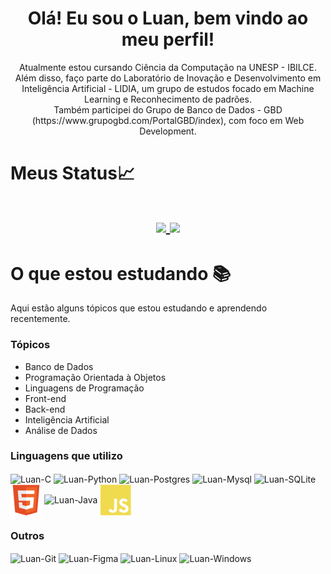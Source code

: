 <div align="center">
  <h1>Olá! Eu sou o Luan, bem vindo ao meu perfil!</h1>
  <p>Atualmente estou cursando Ciência da Computação na UNESP - IBILCE.
    <br/>Além disso, faço parte do Laboratório de Inovação e Desenvolvimento em Inteligência Artificial - LIDIA, um grupo de estudos focado em Machine Learning e Reconhecimento de padrões.
    <br/>Também participei do Grupo de Banco de Dados - GBD (https://www.grupogbd.com/PortalGBD/index), com foco em Web Development.
  </p>
</div>

<div>
  <h1>Meus Status📈<h1>
  <div align="center">
    <a href="https://github.com/anuraghazra/github-readme-stats">
      <img align="center" src="https://github-readme-stats.vercel.app/api?username=LuanBonizi&show_icons=true&theme=tokyonight" />
    </a>
    <a href="https://github.com/anuraghazra/convoychat">
      <img align="center" src="https://github-readme-stats.vercel.app/api/top-langs?username=LuanBonizi&layout=compact&langs_count=8&card_width=320&theme=tokyonight" />
    </a>
  </div>
</div>
  

<div>
  <h1>O que estou estudando 📚</h1>
  <p>Aqui estão alguns tópicos que estou estudando e aprendendo recentemente.</p>
  <h3>Tópicos</h3>
  <ul>
    <li>Banco de Dados</li>
    <li>Programação Orientada à Objetos</li>
    <li>Linguagens de Programação</li>
    <li>Front-end</li>
    <li>Back-end</li>
    <li>Inteligência Artificial</li>
    <li>Análise de Dados</li>
  </ul>
</div>

<div>
  <h3>Linguagens que utilizo</h3>
    <img align="center" alt="Luan-C" height="50" width="50" src="https://cdn.jsdelivr.net/gh/devicons/devicon/icons/c/c-original.svg">
    <img align="center" alt="Luan-Python" height="50" width="50" src="https://cdn.jsdelivr.net/gh/devicons/devicon@latest/icons/python/python-original.svg">
    <img align="center" alt="Luan-Postgres" height="50" width="50" src="https://cdn.jsdelivr.net/gh/devicons/devicon/icons/postgresql/postgresql-original-wordmark.svg">
    <img align="center" alt="Luan-Mysql" height="50" width="50" src="https://cdn.jsdelivr.net/gh/devicons/devicon/icons/mysql/mysql-original-wordmark.svg">
    <img align="center" alt="Luan-SQLite" height="50" width="50" src="https://cdn.jsdelivr.net/gh/devicons/devicon@latest/icons/sqlite/sqlite-original-wordmark.svg">
    <img align="center" alt="Luan-HTML" height="50" width="50" src="https://raw.githubusercontent.com/devicons/devicon/master/icons/html5/html5-original.svg">
    <img align="center" alt="Luan-Java" height="50" width="50" src="https://cdn.jsdelivr.net/gh/devicons/devicon/icons/java/java-original-wordmark.svg">
    <img align="center" alt="Luan-Js" height="50" width="50" src="https://raw.githubusercontent.com/devicons/devicon/master/icons/javascript/javascript-plain.svg">
  <h3>Outros</h3>
    <img align="center" alt="Luan-Git" height="50" width="50" src="https://cdn.jsdelivr.net/gh/devicons/devicon@latest/icons/git/git-original.svg">
    <img align="center" alt="Luan-Figma" height="50" width="50" src="https://cdn.jsdelivr.net/gh/devicons/devicon@latest/icons/figma/figma-original.svg">
    <img align="center" alt="Luan-Linux" height="50" width="50" src="https://cdn.jsdelivr.net/gh/devicons/devicon@latest/icons/linux/linux-original.svg">
    <img align="center" alt="Luan-Windows" height="50" width="50" src="https://cdn.jsdelivr.net/gh/devicons/devicon@latest/icons/windows8/windows8-original.svg">
</div>

<!--
**LuanBonizi/LuanBonizi** is a ✨ _special_ ✨ repository because its `README.md` (this file) appears on your GitHub profile.

Here are some ideas to get you started:

- 🔭 I’m currently working on ...
- 🌱 I’m currently learning ...
- 👯 I’m looking to collaborate on ...
- 🤔 I’m looking for help with ...
- 💬 Ask me about ...
- 📫 How to reach me: ...
- 😄 Pronouns: ...
- ⚡ Fun fact: ...
-->
